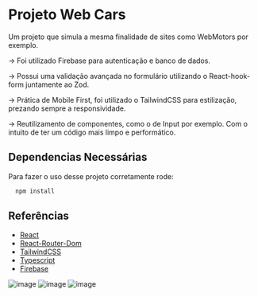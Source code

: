 
# Projeto Web Cars

Um projeto que simula a mesma finalidade de sites como WebMotors por exemplo. 

-> Foi utilizado Firebase para autenticação e banco de dados. 

-> Possui uma validação avançada no formulário utilizando o React-hook-form juntamente ao Zod.

-> Prática de Mobile First, foi utilizado o TailwindCSS para estilização, prezando sempre a responsividade.

-> Reutilizamento de componentes, como o de Input por exemplo. Com o intuito de ter um código mais limpo e performático.


## Dependencias Necessárias

Para fazer o uso desse projeto corretamente rode:

```bash
  npm install 
```



## Referências

 - [React](https://react.dev/learn)
 - [React-Router-Dom](https://reactrouter.com/en/main)
 - [TailwindCSS](https://tailwindcss.com/)
 - [Typescript](https://www.typescriptlang.org/)
 - [Firebase](https://firebase.google.com/)
 
![image](https://github.com/devIgor1/web-cars/assets/88665118/aad40ab2-ca7e-460d-b08d-38d4fa1762d3)
![image](https://github.com/devIgor1/web-cars/assets/88665118/b1c75b61-84fd-4c50-8f62-064b50692283)
![image](https://github.com/devIgor1/web-cars/assets/88665118/b513813e-d5d8-477a-9309-1057ca882187)




